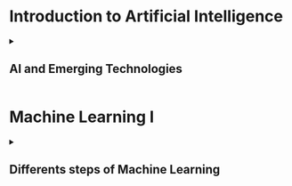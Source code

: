 # Introduction to Artificial Intelligence

<details>
<summary markdown='span'><h2>  AI and Emerging Technologies  </h2></summary>
{% include_relative AIEmergingTech.md %}
</details>

# Machine Learning I

<details>
<summary markdown='span'><h2>  Differents steps of Machine Learning </h2></summary>
{% include_relative MachinelearningI.md %}
</details>
